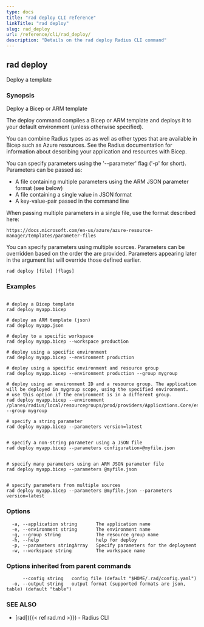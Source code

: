 ```yaml
---
type: docs
title: "rad deploy CLI reference"
linkTitle: "rad deploy"
slug: rad_deploy
url: /reference/cli/rad_deploy/
description: "Details on the rad deploy Radius CLI command"
---
```

## rad deploy

Deploy a template

### Synopsis

Deploy a Bicep or ARM template
	
The deploy command compiles a Bicep or ARM template and deploys it to your default environment (unless otherwise specified).
	
You can combine Radius types as as well as other types that are available in Bicep such as Azure resources. See
the Radius documentation for information about describing your application and resources with Bicep.

You can specify parameters using the '--parameter' flag ('-p' for short). Parameters can be passed as:

- A file containing multiple parameters using the ARM JSON parameter format (see below)
- A file containing a single value in JSON format
- A key-value-pair passed in the command line

When passing multiple parameters in a single file, use the format described here:

	https://docs.microsoft.com/en-us/azure/azure-resource-manager/templates/parameter-files

You can specify parameters using multiple sources. Parameters can be overridden based on the 
order the are provided. Parameters appearing later in the argument list will override those defined earlier.


```
rad deploy [file] [flags]
```

### Examples

```

# deploy a Bicep template
rad deploy myapp.bicep

# deploy an ARM template (json)
rad deploy myapp.json

# deploy to a specific workspace
rad deploy myapp.bicep --workspace production

# deploy using a specific environment
rad deploy myapp.bicep --environment production

# deploy using a specific environment and resource group
rad deploy myapp.bicep --environment production --group mygroup

# deploy using an environment ID and a resource group. The application will be deployed in mygroup scope, using the specified environment.
# use this option if the environment is in a different group.
rad deploy myapp.bicep --environment /planes/radius/local/resourcegroups/prod/providers/Applications.Core/environments/prod --group mygroup

# specify a string parameter
rad deploy myapp.bicep --parameters version=latest


# specify a non-string parameter using a JSON file
rad deploy myapp.bicep --parameters configuration=@myfile.json


# specify many parameters using an ARM JSON parameter file
rad deploy myapp.bicep --parameters @myfile.json


# specify parameters from multiple sources
rad deploy myapp.bicep --parameters @myfile.json --parameters version=latest

```

### Options

```
  -a, --application string       The application name
  -e, --environment string       The environment name
  -g, --group string             The resource group name
  -h, --help                     help for deploy
  -p, --parameters stringArray   Specify parameters for the deployment
  -w, --workspace string         The workspace name
```

### Options inherited from parent commands

```
      --config string   config file (default "$HOME/.rad/config.yaml")
  -o, --output string   output format (supported formats are json, table) (default "table")
```

### SEE ALSO

* [rad]({{< ref rad.md >}})	 - Radius CLI

